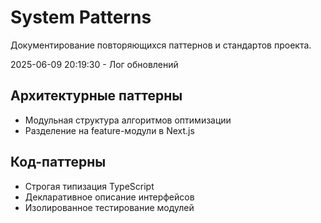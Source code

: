 # System Patterns

Документирование повторяющихся паттернов и стандартов проекта.

2025-06-09 20:19:30 - Лог обновлений

## Архитектурные паттерны

- Модульная структура алгоритмов оптимизации
- Разделение на feature-модули в Next.js

## Код-паттерны

- Строгая типизация TypeScript
- Декларативное описание интерфейсов
- Изолированное тестирование модулей
